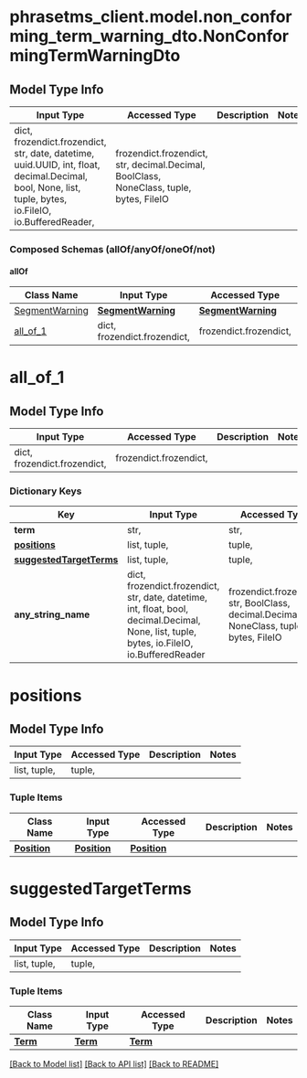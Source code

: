 # phrasetms_client.model.non_conforming_term_warning_dto.NonConformingTermWarningDto

## Model Type Info

| Input Type                                                                                                                                              | Accessed Type                                                                           | Description | Notes |
| ------------------------------------------------------------------------------------------------------------------------------------------------------- | --------------------------------------------------------------------------------------- | ----------- | ----- |
| dict, frozendict.frozendict, str, date, datetime, uuid.UUID, int, float, decimal.Decimal, bool, None, list, tuple, bytes, io.FileIO, io.BufferedReader, | frozendict.frozendict, str, decimal.Decimal, BoolClass, NoneClass, tuple, bytes, FileIO |             |

### Composed Schemas (allOf/anyOf/oneOf/not)

#### allOf

| Class Name                          | Input Type                              | Accessed Type                           | Description | Notes |
| ----------------------------------- | --------------------------------------- | --------------------------------------- | ----------- | ----- |
| [SegmentWarning](SegmentWarning.md) | [**SegmentWarning**](SegmentWarning.md) | [**SegmentWarning**](SegmentWarning.md) |             |
| [all_of_1](#all_of_1)               | dict, frozendict.frozendict,            | frozendict.frozendict,                  |             |

# all_of_1

## Model Type Info

| Input Type                   | Accessed Type          | Description | Notes |
| ---------------------------- | ---------------------- | ----------- | ----- |
| dict, frozendict.frozendict, | frozendict.frozendict, |             |

### Dictionary Keys

| Key                                               | Input Type                                                                                                                                  | Accessed Type                                                                           | Description                                                        | Notes      |
| ------------------------------------------------- | ------------------------------------------------------------------------------------------------------------------------------------------- | --------------------------------------------------------------------------------------- | ------------------------------------------------------------------ | ---------- |
| **term**                                          | str,                                                                                                                                        | str,                                                                                    |                                                                    | [optional] |
| **[positions](#positions)**                       | list, tuple,                                                                                                                                | tuple,                                                                                  |                                                                    | [optional] |
| **[suggestedTargetTerms](#suggestedTargetTerms)** | list, tuple,                                                                                                                                | tuple,                                                                                  |                                                                    | [optional] |
| **any_string_name**                               | dict, frozendict.frozendict, str, date, datetime, int, float, bool, decimal.Decimal, None, list, tuple, bytes, io.FileIO, io.BufferedReader | frozendict.frozendict, str, BoolClass, decimal.Decimal, NoneClass, tuple, bytes, FileIO | any string name can be used but the value must be the correct type | [optional] |

# positions

## Model Type Info

| Input Type   | Accessed Type | Description | Notes |
| ------------ | ------------- | ----------- | ----- |
| list, tuple, | tuple,        |             |

### Tuple Items

| Class Name                  | Input Type                  | Accessed Type               | Description | Notes |
| --------------------------- | --------------------------- | --------------------------- | ----------- | ----- |
| [**Position**](Position.md) | [**Position**](Position.md) | [**Position**](Position.md) |             |

# suggestedTargetTerms

## Model Type Info

| Input Type   | Accessed Type | Description | Notes |
| ------------ | ------------- | ----------- | ----- |
| list, tuple, | tuple,        |             |

### Tuple Items

| Class Name          | Input Type          | Accessed Type       | Description | Notes |
| ------------------- | ------------------- | ------------------- | ----------- | ----- |
| [**Term**](Term.md) | [**Term**](Term.md) | [**Term**](Term.md) |             |

[[Back to Model list]](../../README.md#documentation-for-models) [[Back to API list]](../../README.md#documentation-for-api-endpoints) [[Back to README]](../../README.md)
